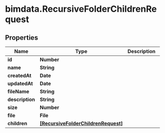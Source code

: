 # bimdata.RecursiveFolderChildrenRequest

## Properties

Name | Type | Description | Notes
------------ | ------------- | ------------- | -------------
**id** | **Number** |  | 
**name** | **String** |  | 
**createdAt** | **Date** |  | 
**updatedAt** | **Date** |  | 
**fileName** | **String** |  | [optional] 
**description** | **String** |  | [optional] 
**size** | **Number** |  | [optional] 
**file** | **File** |  | [optional] 
**children** | [**[RecursiveFolderChildrenRequest]**](RecursiveFolderChildrenRequest.md) |  | [optional] 


